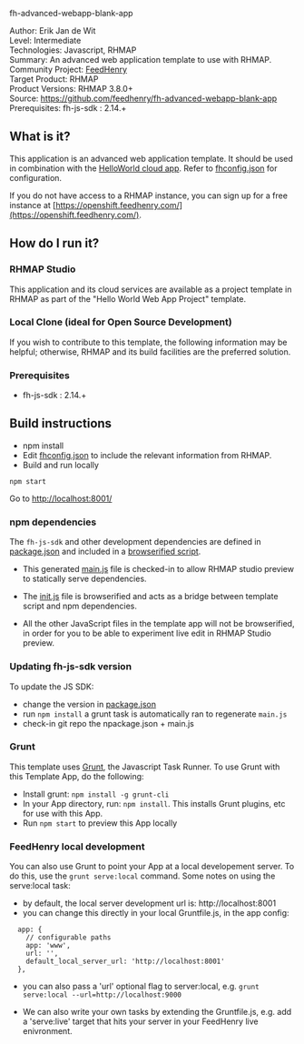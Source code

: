 fh-advanced-webapp-blank-app

Author: Erik Jan de Wit   
Level: Intermediate   
Technologies: Javascript, RHMAP   
Summary: An advanced web application template to use with RHMAP.   
Community Project: [FeedHenry](http://feedhenry.org)   
Target Product: RHMAP   
Product Versions: RHMAP 3.8.0+   
Source: https://github.com/feedhenry/fh-advanced-webapp-blank-app
Prerequisites: fh-js-sdk : 2.14.+

## What is it?

This application is an advanced web application template. It should be used in combination with the [HelloWorld cloud app](https://github.com/feedhenry-templates/helloworld-cloud). Refer to [fhconfig.json](www/fhconfig.json) for configuration.

If you do not have access to a RHMAP instance, you can sign up for a free instance at [https://openshift.feedhenry.com/](https://openshift.feedhenry.com/).

## How do I run it?  

### RHMAP Studio

This application and its cloud services are available as a project template in RHMAP as part of the "Hello World Web App Project" template.

### Local Clone (ideal for Open Source Development)
If you wish to contribute to this template, the following information may be helpful; otherwise, RHMAP and its build facilities are the preferred solution.

###  Prerequisites  
 * fh-js-sdk : 2.14.+

## Build instructions
 * npm install
 * Edit [fhconfig.json](www/fhconfig.json) to include the relevant information from RHMAP.  
 * Build and run locally
```
npm start  
```
Go to [http://localhost:8001/](http://localhost:8001/)

### npm dependencies
The `fh-js-sdk` and other development dependencies are defined in [package.json](package.json) and included in a [browserified script](public/main.js).

* This generated [main.js](public/main.js) file is checked-in to allow RHMAP studio preview to statically serve dependencies.

* The [init.js](public/init.js) file is browserified and acts as a bridge between template script and npm dependencies.

* All the other JavaScript files in the template app will not be browserified, in order for you to be able to experiment live edit in RHMAP Studio preview.

### Updating fh-js-sdk version
To update the JS SDK:
- change the version in [package.json](package.json)
- run `npm install` a grunt task is automatically ran to regenerate `main.js`
- check-in git repo the npackage.json + main.js

### Grunt

This template uses [Grunt](http://gruntjs.com/), the Javascript Task Runner. To use Grunt with this Template App, do the following:

* Install grunt: ```npm install -g grunt-cli```
* In your App directory, run: ```npm install```. This installs Grunt plugins, etc for use with this App.
* Run ```npm start``` to preview this App locally


### FeedHenry local development

You can also use Grunt to point your App at a local developement server. To do this, use the ```grunt serve:local``` command. Some notes on using the serve:local task:

* by default, the local server development url is: http://localhost:8001
* you can change this directly in your local Gruntfile.js, in the app config:

```
  app: {
    // configurable paths
    app: 'www',
    url: '',
    default_local_server_url: 'http://localhost:8001'
  },
```

* you can also pass a 'url' optional flag to server:local, e.g. ```grunt serve:local --url=http://localhost:9000```

* We can also write your own tasks by extending the Gruntfile.js, e.g. add a 'serve:live' target that hits your server in your FeedHenry live enivronment.
